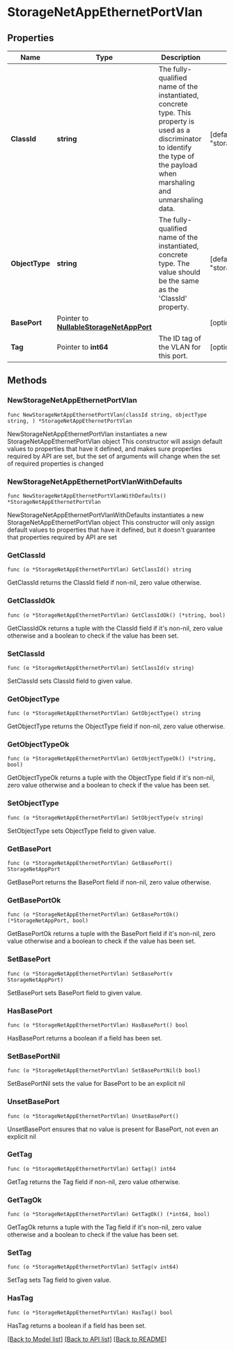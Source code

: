 # StorageNetAppEthernetPortVlan

## Properties

Name | Type | Description | Notes
------------ | ------------- | ------------- | -------------
**ClassId** | **string** | The fully-qualified name of the instantiated, concrete type. This property is used as a discriminator to identify the type of the payload when marshaling and unmarshaling data. | [default to "storage.NetAppEthernetPortVlan"]
**ObjectType** | **string** | The fully-qualified name of the instantiated, concrete type. The value should be the same as the &#39;ClassId&#39; property. | [default to "storage.NetAppEthernetPortVlan"]
**BasePort** | Pointer to [**NullableStorageNetAppPort**](storage.NetAppPort.md) |  | [optional] 
**Tag** | Pointer to **int64** | The ID tag of the VLAN for this port. | [optional] 

## Methods

### NewStorageNetAppEthernetPortVlan

`func NewStorageNetAppEthernetPortVlan(classId string, objectType string, ) *StorageNetAppEthernetPortVlan`

NewStorageNetAppEthernetPortVlan instantiates a new StorageNetAppEthernetPortVlan object
This constructor will assign default values to properties that have it defined,
and makes sure properties required by API are set, but the set of arguments
will change when the set of required properties is changed

### NewStorageNetAppEthernetPortVlanWithDefaults

`func NewStorageNetAppEthernetPortVlanWithDefaults() *StorageNetAppEthernetPortVlan`

NewStorageNetAppEthernetPortVlanWithDefaults instantiates a new StorageNetAppEthernetPortVlan object
This constructor will only assign default values to properties that have it defined,
but it doesn't guarantee that properties required by API are set

### GetClassId

`func (o *StorageNetAppEthernetPortVlan) GetClassId() string`

GetClassId returns the ClassId field if non-nil, zero value otherwise.

### GetClassIdOk

`func (o *StorageNetAppEthernetPortVlan) GetClassIdOk() (*string, bool)`

GetClassIdOk returns a tuple with the ClassId field if it's non-nil, zero value otherwise
and a boolean to check if the value has been set.

### SetClassId

`func (o *StorageNetAppEthernetPortVlan) SetClassId(v string)`

SetClassId sets ClassId field to given value.


### GetObjectType

`func (o *StorageNetAppEthernetPortVlan) GetObjectType() string`

GetObjectType returns the ObjectType field if non-nil, zero value otherwise.

### GetObjectTypeOk

`func (o *StorageNetAppEthernetPortVlan) GetObjectTypeOk() (*string, bool)`

GetObjectTypeOk returns a tuple with the ObjectType field if it's non-nil, zero value otherwise
and a boolean to check if the value has been set.

### SetObjectType

`func (o *StorageNetAppEthernetPortVlan) SetObjectType(v string)`

SetObjectType sets ObjectType field to given value.


### GetBasePort

`func (o *StorageNetAppEthernetPortVlan) GetBasePort() StorageNetAppPort`

GetBasePort returns the BasePort field if non-nil, zero value otherwise.

### GetBasePortOk

`func (o *StorageNetAppEthernetPortVlan) GetBasePortOk() (*StorageNetAppPort, bool)`

GetBasePortOk returns a tuple with the BasePort field if it's non-nil, zero value otherwise
and a boolean to check if the value has been set.

### SetBasePort

`func (o *StorageNetAppEthernetPortVlan) SetBasePort(v StorageNetAppPort)`

SetBasePort sets BasePort field to given value.

### HasBasePort

`func (o *StorageNetAppEthernetPortVlan) HasBasePort() bool`

HasBasePort returns a boolean if a field has been set.

### SetBasePortNil

`func (o *StorageNetAppEthernetPortVlan) SetBasePortNil(b bool)`

 SetBasePortNil sets the value for BasePort to be an explicit nil

### UnsetBasePort
`func (o *StorageNetAppEthernetPortVlan) UnsetBasePort()`

UnsetBasePort ensures that no value is present for BasePort, not even an explicit nil
### GetTag

`func (o *StorageNetAppEthernetPortVlan) GetTag() int64`

GetTag returns the Tag field if non-nil, zero value otherwise.

### GetTagOk

`func (o *StorageNetAppEthernetPortVlan) GetTagOk() (*int64, bool)`

GetTagOk returns a tuple with the Tag field if it's non-nil, zero value otherwise
and a boolean to check if the value has been set.

### SetTag

`func (o *StorageNetAppEthernetPortVlan) SetTag(v int64)`

SetTag sets Tag field to given value.

### HasTag

`func (o *StorageNetAppEthernetPortVlan) HasTag() bool`

HasTag returns a boolean if a field has been set.


[[Back to Model list]](../README.md#documentation-for-models) [[Back to API list]](../README.md#documentation-for-api-endpoints) [[Back to README]](../README.md)


